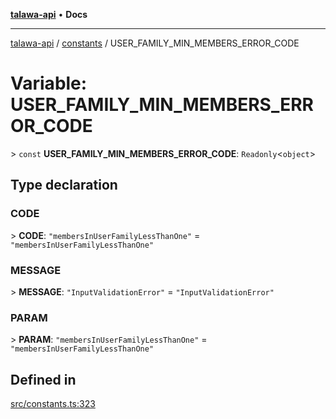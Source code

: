 [**talawa-api**](../../README.md) • **Docs**

***

[talawa-api](../../modules.md) / [constants](../README.md) / USER\_FAMILY\_MIN\_MEMBERS\_ERROR\_CODE

# Variable: USER\_FAMILY\_MIN\_MEMBERS\_ERROR\_CODE

\> `const` **USER\_FAMILY\_MIN\_MEMBERS\_ERROR\_CODE**: `Readonly`\<`object`\>

## Type declaration

### CODE

\> **CODE**: `"membersInUserFamilyLessThanOne"` = `"membersInUserFamilyLessThanOne"`

### MESSAGE

\> **MESSAGE**: `"InputValidationError"` = `"InputValidationError"`

### PARAM

\> **PARAM**: `"membersInUserFamilyLessThanOne"` = `"membersInUserFamilyLessThanOne"`

## Defined in

[src/constants.ts:323](https://github.com/PalisadoesFoundation/talawa-api/blob/f4877b986932181336f42a7336754de05976cd97/src/constants.ts#L323)
